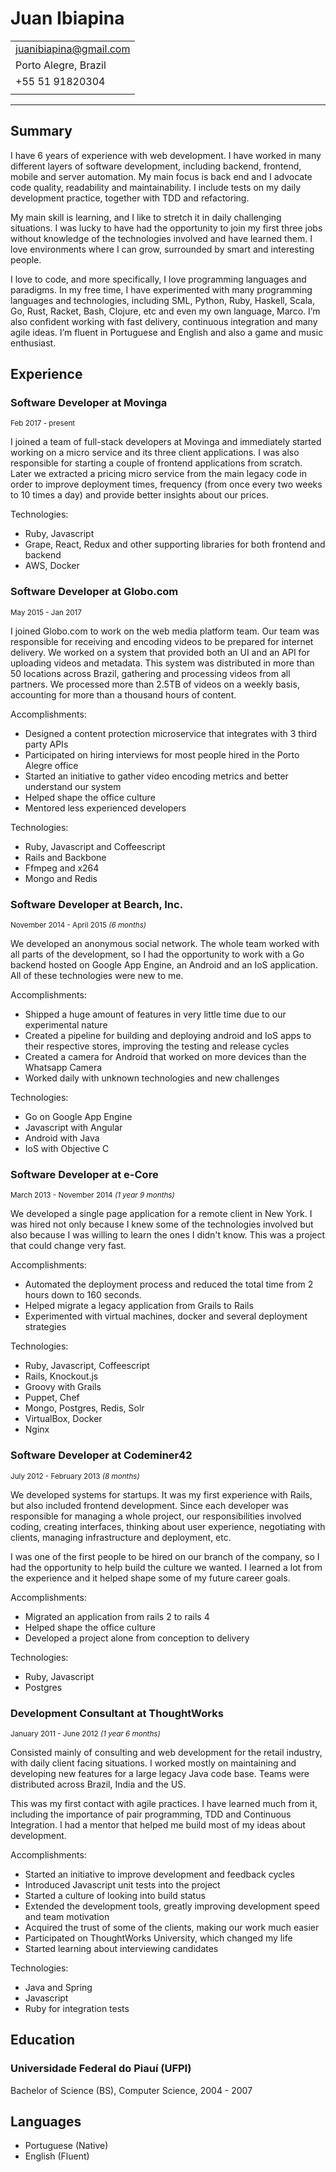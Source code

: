 # Juan Ibiapina

|                         |
|:------------------------|
| juanibiapina@gmail.com  |
| Porto Alegre, Brazil    |
| +55 51 91820304         |
|                         |

---

## Summary

I have 6 years of experience with web development. I have worked in many
different layers of software development, including backend, frontend, mobile
and server automation. My main focus is back end and I advocate code quality,
readability and maintainability. I include tests on my daily development
practice, together with TDD and refactoring.

My main skill is learning, and I like to stretch it in daily challenging
situations. I was lucky to have had the opportunity to join my first three jobs
without knowledge of the technologies involved and have learned them. I love
environments where I can grow, surrounded by smart and interesting people.

I love to code, and more specifically, I love programming languages and
paradigms. In my free time, I have experimented with many programming languages
and technologies, including SML, Python, Ruby, Haskell, Scala, Go, Rust,
Racket, Bash, Clojure, etc and even my own language, Marco. I’m also confident
working with fast delivery, continuous integration and many agile ideas. I’m
fluent in Portuguese and English and also a game and music enthusiast.

## Experience

### Software Developer at Movinga

<small>Feb 2017 - present</small>

I joined a team of full-stack developers at Movinga and immediately started
working on a micro service and its three client applications. I was also
responsible for starting  a couple of frontend applications from scratch. Later
we extracted a pricing micro service from the main legacy code in order to
improve deployment times, frequency (from once every two weeks to 10 times a
day) and provide better insights about our prices.

Technologies:

- Ruby, Javascript
- Grape, React, Redux and other supporting libraries for both frontend and
  backend
- AWS, Docker

### Software Developer at Globo.com

<small>May 2015 - Jan 2017</small>

I joined Globo.com to work on the web media platform team. Our team was
responsible for receiving and encoding videos to be prepared for internet
delivery. We worked on a system that provided both an UI and an API for
uploading videos and metadata. This system was distributed in more than 50
locations across Brazil, gathering and processing videos from all partners. We
processed more than 2.5TB of videos on a weekly basis, accounting for more than
a thousand hours of content.

Accomplishments:

- Designed a content protection microservice that integrates with 3 third party
    APIs
- Participated on hiring interviews for most people hired in the Porto Alegre office
- Started an initiative to gather video encoding metrics and better understand
    our system
- Helped shape the office culture
- Mentored less experienced developers

Technologies:

- Ruby, Javascript and Coffeescript
- Rails and Backbone
- Ffmpeg and x264
- Mongo and Redis

### Software Developer at Bearch, Inc.

<small>November 2014 - April 2015 _(6 months)_</small>

We developed an anonymous social network. The whole team worked with all parts
of the development, so I had the opportunity to work with a Go backend hosted
on Google App Engine, an Android and an IoS application. All of these
technologies were new to me.

Accomplishments:

- Shipped a huge amount of features in very little time due to our experimental
    nature
- Created a pipeline for building and deploying android and IoS apps to their
    respective stores, improving the testing and release cycles
- Created a camera for Android that worked on more devices than the Whatsapp
    Camera
- Worked daily with unknown technologies and new challenges

Technologies:

- Go on Google App Engine
- Javascript with Angular
- Android with Java
- IoS with Objective C

### Software Developer at e-Core

<small>March 2013 - November 2014 _(1 year 9 months)_</small>

We developed a single page application for a remote client in New York. I was
hired not only because I knew some of the technologies involved but also
because I was willing to learn the ones I didn't know. This was a project that
could change very fast.

Accomplishments:

- Automated the deployment process and reduced the total time from 2 hours down
    to 160 seconds.
- Helped migrate a legacy application from Grails to Rails
- Experimented with virtual machines, docker and several deployment strategies

Technologies:

- Ruby, Javascript, Coffeescript
- Rails, Knockout.js
- Groovy with Grails
- Puppet, Chef
- Mongo, Postgres, Redis, Solr
- VirtualBox, Docker
- Nginx

### Software Developer at Codeminer42

<small>July 2012 - February 2013 _(8 months)_</small>

We developed systems for startups. It was my first experience with Rails, but
also included frontend development. Since each developer was responsible for
managing a whole project, our responsibilities involved coding, creating
interfaces, thinking about user experience, negotiating with clients, managing
infrastructure and deployment, etc.

I was one of the first people to be hired on our branch of the company, so I
had the opportunity to help build the culture we wanted. I learned a lot from
the experience and it helped shape some of my future career goals.

Accomplishments:

- Migrated an application from rails 2 to rails 4
- Helped shape the office culture
- Developed a project alone from conception to delivery

Technologies:

- Ruby, Javascript
- Postgres

### Development Consultant at ThoughtWorks

<small>January 2011 - June 2012 _(1 year 6 months)_</small>

Consisted mainly of consulting and web development for the retail industry,
with daily client facing situations. I worked mostly on maintaining and
developing new features for a large legacy Java code base. Teams were
distributed across Brazil, India and the US.

This was my first contact with agile practices. I have learned much from it,
including the importance of pair programming, TDD and Continuous Integration. I
had a mentor that helped me build most of my ideas about development.

Accomplishments:

- Started an initiative to improve development and feedback cycles
- Introduced Javascript unit tests into the project
- Started a culture of looking into build status
- Extended the development tools, greatly improving development speed and team
    motivation
- Acquired the trust of some of the clients, making our work much easier
- Participated on ThoughtWorks University, which changed my life
- Started learning about interviewing candidates

Technologies:

- Java and Spring
- Javascript
- Ruby for integration tests

## Education

### Universidade Federal do Piauí (UFPI)

Bachelor of Science (BS), Computer Science, 2004 - 2007

## Languages

- Portuguese (Native)
- English (Fluent)
